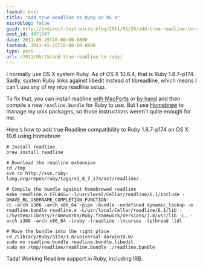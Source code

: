```yaml
---
layout: post
title: "Add true Readline to Ruby on OS X"
microblog: false
guid: http://indirect-test.micro.blog/2011/05/26/add-true-readline-to-ruby/
post_id: 4971347
date: 2011-05-25T16:00:00-0800
lastmod: 2011-05-25T16:00:00-0800
type: post
url: /2011/05/25/add-true-readline-to-ruby/
---
```

I normally use OS X system Ruby. As of OS X 10.6.4, that is Ruby 1.8.7-p174. Sadly, system Ruby links against libedit instead of libreadline, which means I can't use any of my nice readline setup.

To fix that, you can install readline [with MacPorts](http://henrik.nyh.se/2008/03/irb-readline) or [by hand](http://www.jorgebernal.info/development/fixing-snow-leopard-ruby-readline) and then compile a new `readline.bundle` for Ruby to use. But I use [Homebrew](https://github.com/mxcl/homebrew) to manage my unix packages, so those instructions weren't quite enough for me.

Here's how to add true Readline compatibility to Ruby 1.8.7-p174 on OS X 10.6 using Homebrew.

    # Install readline
    brew install readline

    # Download the readline extension
    cd /tmp
    svn co http://svn.ruby-lang.org/repos/ruby/tags/v1_8_7_174/ext/readline/

    # Compile the bundle against homebrewed readline
    make readline.o CFLAGS='-I/usr/local/Cellar/readline/6.1/include -DHAVE_RL_USERNAME_COMPLETION_FUNCTION'
    cc -arch i386 -arch x86_64 -pipe -bundle -undefined dynamic_lookup -o readline.bundle readline.o -L/usr/local/Cellar/readline/6.1/lib -L/System/Library/Frameworks/Ruby.framework/Versions/1.8/usr/lib -L. -arch i386 -arch x86_64 -lruby -lreadline -lncurses -lpthread -ldl

    # Move the bundle into the right place
    cd /Library/Ruby/Site/1.8/universal-darwin10.0/
    sudo mv readline.bundle readline.bundle.libedit
    sudo mv /tmp/readline/readline.bundle ./readline.bundle

Tada! Working Readline support in Ruby, including IRB.
